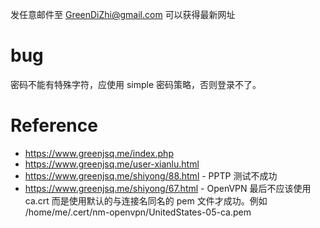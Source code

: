 发任意邮件至 GreenDiZhi@gmail.com 可以获得最新网址

# bug

密码不能有特殊字符，应使用 simple 密码策略，否则登录不了。

# Reference

- https://www.greenjsq.me/index.php
- https://www.greenjsq.me/user-xianlu.html
- https://www.greenjsq.me/shiyong/88.html - PPTP 测试不成功
- https://www.greenjsq.me/shiyong/67.html - OpenVPN 最后不应该使用 ca.crt 而是使用默认的与连接名同名的 pem 文件才成功。例如 /home/me/.cert/nm-openvpn/UnitedStates-05-ca.pem

